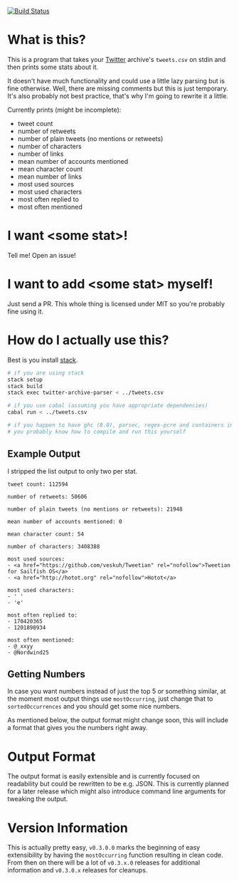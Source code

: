 [![Build Status](https://travis-ci.org/benaryorg/haskell-twitter-archive-parser.svg?branch=master)](https://travis-ci.org/benaryorg/haskell-twitter-archive-parser)

# What is this?

This is a program that takes your [Twitter](https://twitter.com) archive's
`tweets.csv` on stdin and then prints some stats about it.

It doesn't have much functionality and could use a little lazy parsing but is
fine otherwise.
Well, there are missing comments but this is just temporary.
It's also probably not best practice, that's why I'm going to rewrite it a
little.

Currently prints (might be incomplete):

- tweet count
- number of retweets
- number of plain tweets (no mentions or retweets)
- number of characters
- number of links
- mean number of accounts mentioned
- mean character count
- mean number of links
- most used sources
- most used characters
- most often replied to
- most often mentioned

# I want \<some stat\>!

Tell me! Open an issue!

# I want to add \<some stat\> myself!

Just send a PR.
This whole thing is licensed under MIT so you're probably fine using it.

# How do I actually use this?

Best is you install [stack](https://docs.haskellstack.org/en/stable/README/).

```bash
# if you are using stack
stack setup
stack build
stack exec twitter-archive-parser < ../tweets.csv

# if you use cabal (assuming you have appropriate dependencies)
cabal run < ../tweets.csv

# if you happen to have ghc (8.0), parsec, regex-pcre and containers installed
# you probably know how to compile and run this yourself
```

## Example Output

I stripped the list output to only two per stat.

```text
tweet count: 112594

number of retweets: 50606

number of plain tweets (no mentions or retweets): 21948

mean number of accounts mentioned: 0

mean character count: 54

number of characters: 3408388

most used sources:
- <a href="https://github.com/veskuh/Tweetian" rel="nofollow">Tweetian for Sailfish OS</a>
- <a href="http://hotot.org" rel="nofollow">Hotot</a>

most used characters:
- ' '
- 'e'

most often replied to:
- 170420365
- 1201898934

most often mentioned:
- @_xxyy
- @Nordwind25
```

## Getting Numbers

In case you want numbers instead of just the top 5 or something similar, at the
moment most output things use `mostOccurring`, just change that to
`sortedOccurrences` and you should get some nice numbers.

As mentioned below, the output format might change soon, this will include a
format that gives you the numbers right away.

# Output Format

The output format is easily extensible and is currently focused on readability
but could be rewritten to be e.g. JSON.
This is currently planned for a later release which might also introduce
command line arguments for tweaking the output.

# Version Information

This is actually pretty easy, `v0.3.0.0` marks the beginning of easy
extensibility by having the `mostOccurring` function resulting in clean code.
From then on there will be a lot of `v0.3.x.0` releases for additional
information and `v0.3.0.x` releases for cleanups.

